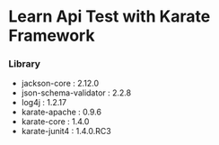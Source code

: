 # Learn Api Test with Karate Framework

### Library
- jackson-core : 2.12.0
- json-schema-validator : 2.2.8
- log4j : 1.2.17
- karate-apache : 0.9.6
- karate-core : 1.4.0
- karate-junit4 : 1.4.0.RC3